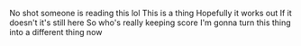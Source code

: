 No shot someone is reading this lol
This is a thing
Hopefully it works out
If it doesn't it's still here
So who's really keeping score
I'm gonna turn this thing into a different thing now
